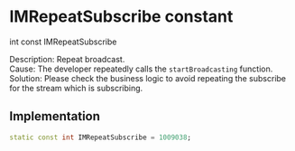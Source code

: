 


# IMRepeatSubscribe constant







int const IMRepeatSubscribe
  




<p>Description: Repeat broadcast. <br>Cause: The developer repeatedly calls the <code>startBroadcasting</code> function. <br>Solution: Please check the business logic to avoid repeating the subscribe for the stream which is subscribing.</p>



## Implementation

```dart
static const int IMRepeatSubscribe = 1009038;
```







